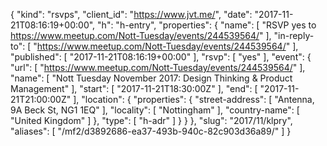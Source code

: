 {
  "kind": "rsvps",
  "client_id": "https://www.jvt.me/",
  "date": "2017-11-21T08:16:19+00:00",
  "h": "h-entry",
  "properties": {
    "name": [
      "RSVP yes to https://www.meetup.com/Nott-Tuesday/events/244539564/"
    ],
    "in-reply-to": [
      "https://www.meetup.com/Nott-Tuesday/events/244539564/"
    ],
    "published": [
      "2017-11-21T08:16:19+00:00"
    ],
    "rsvp": [
      "yes"
    ],
    "event": {
      "url": [
        "https://www.meetup.com/Nott-Tuesday/events/244539564/"
      ],
      "name": [
        "Nott Tuesday November 2017: Design Thinking & Product Management"
      ],
      "start": [
        "2017-11-21T18:30:00Z"
      ],
      "end": [
        "2017-11-21T21:00:00Z"
      ],
      "location": {
        "properties": {
          "street-address": [
            "Antenna, 9A Beck St, NG1 1EQ"
          ],
          "locality": [
            "Nottingham"
          ],
          "country-name": [
            "United Kingdom"
          ]
        },
        "type": [
          "h-adr"
        ]
      }
    }
  },
  "slug": "2017/11/klpry",
  "aliases": [
    "/mf2/d3892686-ea37-493b-940c-82c903d36a89/"
  ]
}
